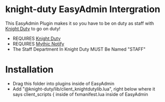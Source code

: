 # knight-duty EasyAdmin Intergration

This EasyAdmin Plugin makes it so you have to be on duty as staff with [Knight Duty](https://knightdev.tebex.io/package/4225733) to go on duty!

- REQUIRES [Knight Duty](https://knightdev.tebex.io/package/4225733)
- REQUIRES [Mythic Notify](https://github.com/yordi-a/mythic_notify)
- The Staff Department In Knight Duty MUST Be Named "STAFF"

# Installation

- Drag this folder into plugins inside of EasyAdmin
- Add "@knight-duty/lib/client_knightdutylib.lua", right below where it says client_scripts { inside of fxmanifest.lua inside of EasyAdmin
